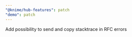 ```yaml
---
"@knime/hub-features": patch
"demo": patch
---
```


Add possibility to send and copy stacktrace in RFC errors
